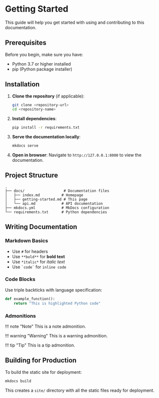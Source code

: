 # Getting Started

This guide will help you get started with using and contributing to this documentation.

## Prerequisites

Before you begin, make sure you have:

- Python 3.7 or higher installed
- pip (Python package installer)

## Installation

1. **Clone the repository** (if applicable):

   ```bash
   git clone <repository-url>
   cd <repository-name>
   ```

2. **Install dependencies**:

   ```bash
   pip install -r requirements.txt
   ```

3. **Serve the documentation locally**:

   ```bash
   mkdocs serve
   ```

4. **Open in browser**:
   Navigate to `http://127.0.0.1:8000` to view the documentation.

## Project Structure

```
.
├── docs/                  # Documentation files
│   ├── index.md          # Homepage
│   ├── getting-started.md # This page
│   └── api.md            # API documentation
├── mkdocs.yml            # MkDocs configuration
└── requirements.txt      # Python dependencies
```

## Writing Documentation

### Markdown Basics

- Use `#` for headers
- Use `**bold**` for **bold text**
- Use `*italic*` for _italic text_
- Use `` `code` `` for `inline code`

### Code Blocks

Use triple backticks with language specification:

```python
def example_function():
    return "This is highlighted Python code"
```

### Admonitions

!!! note "Note"
This is a note admonition.

!!! warning "Warning"
This is a warning admonition.

!!! tip "Tip"
This is a tip admonition.

## Building for Production

To build the static site for deployment:

```bash
mkdocs build
```

This creates a `site/` directory with all the static files ready for deployment.
